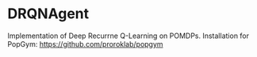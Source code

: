 # DRQNAgent
Implementation of Deep Recurrne Q-Learning on POMDPs. Installation for PopGym: https://github.com/proroklab/popgym
